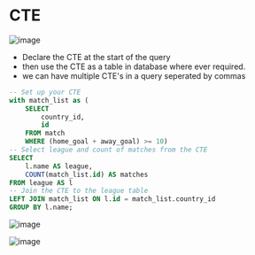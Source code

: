 # CTE
![image](https://user-images.githubusercontent.com/47908891/210717053-40379016-9d39-4091-b3e5-581aae382b49.png)
- Declare the CTE at the start of the query
- then use the CTE as a table in database where ever required.
- we can have multiple CTE's in a query seperated by commas

```sql
-- Set up your CTE
with match_list as (
    SELECT 
  		country_id, 
  		id
    FROM match
    WHERE (home_goal + away_goal) >= 10)
-- Select league and count of matches from the CTE
SELECT
    l.name AS league,
    COUNT(match_list.id) AS matches
FROM league AS l
-- Join the CTE to the league table
LEFT JOIN match_list ON l.id = match_list.country_id
GROUP BY l.name;
```

![image](https://user-images.githubusercontent.com/47908891/210723544-e72a712d-0dc1-4ca8-8b17-43f789711aff.png)

![image](https://user-images.githubusercontent.com/47908891/210723816-46a4fbff-0309-4dc9-adef-5df4c86df01c.png)
